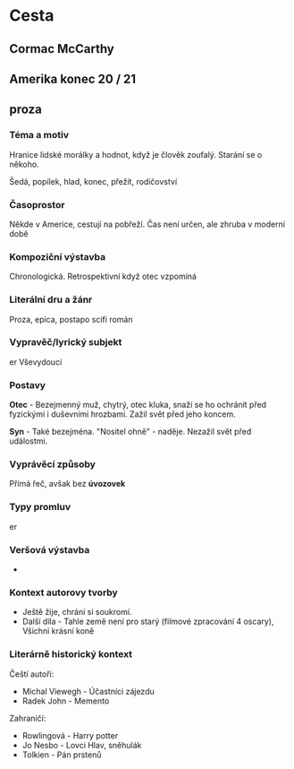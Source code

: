 # Cesta
## Cormac McCarthy
## Amerika konec 20 / 21
## proza

### Téma a motiv
Hranice lidské morálky a hodnot, když je člověk zoufalý. Starání se o někoho. 

Šedá, popílek, hlad, konec, přežít, rodičovství
### Časoprostor
Někde v Americe, cestují na pobřeží. Čas není určen, ale zhruba v moderní době
### Kompoziční výstavba
Chronologická. Retrospektivní když otec vzpomíná
### Literální dru a žánr
Proza, epica, postapo scifi román

### Vypravěč/lyrický subjekt
er Vševydoucí
### Postavy
**Otec** - Bezejmenný muž, chytrý, otec kluka, snaží se ho ochránít před fyzickými i duševními hrozbami. Zažil svět před jeho koncem. 

**Syn** - Také bezejména. "Nositel ohně" - naděje. Nezažil svět před událostmi. 
### Vyprávěcí způsoby
Přímá řeč, avšak bez **úvozovek**

### Typy promluv
er
### Veršová výstavba
-
### Kontext autorovy tvorby
* Ještě žije, chrání si soukromí. 
* Další díla - Tahle země není pro starý (filmové zpracování 4 oscary), Všichni krásní koně
### Literárně historický kontext
Čeští autoři:
* Michal Viewegh - Účastníci zájezdu
* Radek John - Memento

Zahraničí:
* Rowlingová - Harry potter
* Jo Nesbo - Lovci Hlav, sněhulák
* Tolkien - Pán prstenů

